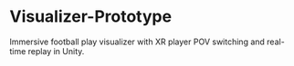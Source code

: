 # Visualizer-Prototype
Immersive football play visualizer with XR player POV switching and real-time replay in Unity.
